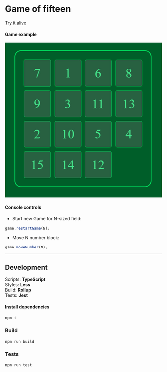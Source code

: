 # Game of fifteen

[Try it alive](https://grimwoodent.github.io/game-of-fifteen/)

#### Game example   

![Game example image](/game-example.jpg?raw=true "Game example")

#### Console controls

- Start new Game for N-sized field:   
``` javascript
game.restartGame(N);   
``` 

- Move N number block:  
``` javascript
game.moveNumber(N);
``` 

---

## Development

Scripts: **TypeScript**  
Styles: **Less**  
Build: **Rollup**   
Tests: **Jest**   

#### Install dependencies

```
npm i
```

### Build

```
npm run build
```

### Tests
 
```
npm run test
```

